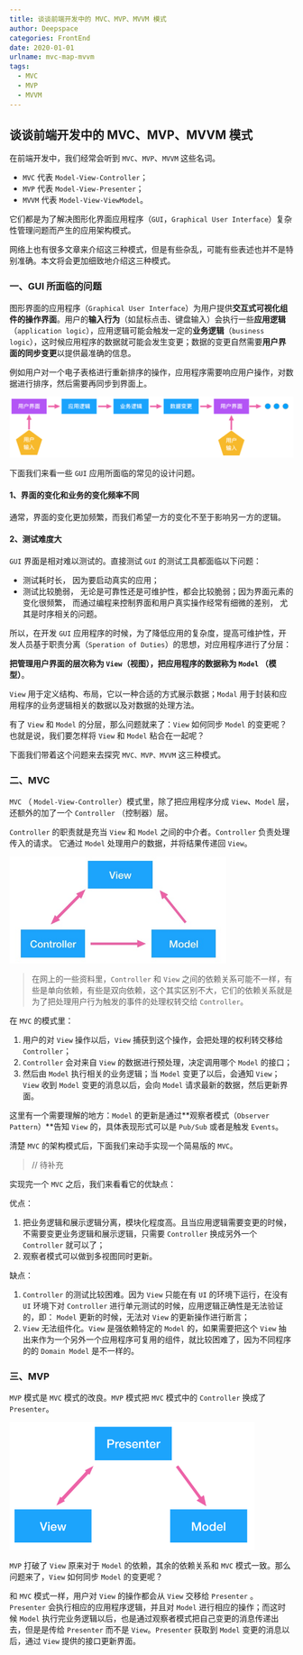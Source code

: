 ```yaml
---
title: 谈谈前端开发中的 MVC、MVP、MVVM 模式
author: Deepspace
categories: FrontEnd
date: 2020-01-01
urlname: mvc-map-mvvm
tags:
  - MVC
  - MVP
  - MVVM
---
```




## 谈谈前端开发中的 MVC、MVP、MVVM 模式

在前端开发中，我们经常会听到 `MVC`、`MVP`、`MVVM` 这些名词。

- `MVC` 代表 `Model-View-Controller`；
- `MVP` 代表 `Model-View-Presenter`；
- `MVVM` 代表 `Model-View-ViewModel`。

它们都是为了解决图形化界面应用程序（`GUI`，`Graphical User Interface`）复杂性管理问题而产生的应用架构模式。

网络上也有很多文章来介绍这三种模式，但是有些杂乱，可能有些表述也并不是特别准确。本文将会更加细致地介绍这三种模式。

<!-- more -->

### 一、GUI 所面临的问题

图形界面的应用程序（`Graphical User Interface`）为用户提供**交互式可视化组件的操作界面**。用户的**输入行为**（如鼠标点击、键盘输入）会执行一些**应用逻辑**（`application logic`），应用逻辑可能会触发一定的**业务逻辑**（`business logic`），这时候应用程序的数据就可能会发生变更；数据的变更自然需要**用户界面的同步变更**以提供最准确的信息。

例如用户对一个电子表格进行重新排序的操作，应用程序需要响应用户操作，对数据进行排序，然后需要再同步到界面上。

<img src="https://github.com/IDeepspace/ImageHosting/raw/master/FrontEnd/gui.png" alt="GUI" style="zoom:80%;" />

下面我们来看一些 `GUI` 应用所面临的常见的设计问题。

#### 1、界面的变化和业务的变化频率不同

通常，界面的变化更加频繁，而我们希望一方的变化不至于影响另一方的逻辑。



#### 2、测试难度大

`GUI` 界面是相对难以测试的。直接测试 `GUI` 的测试工具都面临以下问题：

- 测试耗时长， 因为要启动真实的应用；
- 测试比较脆弱， 无论是可靠性还是可维护性，都会比较脆弱；因为界面元素的变化很频繁， 而通过编程来控制界面和用户真实操作经常有细微的差别， 尤其是时序相关的问题。

所以，在开发 `GUI` 应用程序的时候，为了降低应用的复杂度，提高可维护性，开发人员基于职责分离（`Speration of Duties`）的思想，对应用程序进行了分层：

**把管理用户界面的层次称为 `View`（视图），把应用程序的数据称为 `Model` （模型）**。

`View` 用于定义结构、布局，它以一种合适的方式展示数据；`Modal` 用于封装和应用程序的业务逻辑相关的数据以及对数据的处理方法。

有了 `View` 和 `Model` 的分层，那么问题就来了：`View` 如何同步 `Model` 的变更呢？也就是说，我们要怎样将 `View` 和 `Model` 粘合在一起呢？

下面我们带着这个问题来去探究 `MVC、MVP、MVVM` 这三种模式。



### 二、MVC

`MVC` （ `Model-View-Controller`）模式里，除了把应用程序分成 `View`、`Model` 层，还额外的加了一个 `Controller` （控制器）层。

`Controller` 的职责就是充当 `View` 和 `Model` 之间的中介者。`Controller` 负责处理传入的请求。 它通过 `Model` 处理用户的数据，并将结果传递回 `View`。

<img src="https://github.com/IDeepspace/ImageHosting/raw/master/FrontEnd/mvc.jpg" alt="mvc" style="zoom: 65%;" />

> 在网上的一些资料里，`Controller` 和 `View` 之间的依赖关系可能不一样，有些是单向依赖，有些是双向依赖，这个其实区别不大，它们的依赖关系就是为了把处理用户行为触发的事件的处理权转交给 `Controller`。

在 `MVC` 的模式里：

1. 用户的对 `View` 操作以后，`View` 捕获到这个操作，会把处理的权利转交移给 `Controller`；
2. `Controller` 会对来自 `View` 的数据进行预处理，决定调用哪个 `Model` 的接口；
3. 然后由 `Model` 执行相关的业务逻辑；当 `Model` 变更了以后，会通知 `View`；`View` 收到 `Model` 变更的消息以后，会向 `Model` 请求最新的数据，然后更新界面。

这里有一个需要理解的地方：`Model` 的更新是通过**观察者模式（`Observer Pattern`）**告知 `View` 的，具体表现形式可以是 `Pub/Sub` 或者是触发 `Events`。

清楚 `MVC` 的架构模式后，下面我们来动手实现一个简易版的 `MVC`。

> // 待补充

实现完一个 `MVC` 之后，我们来看看它的优缺点：

优点：

1. 把业务逻辑和展示逻辑分离，模块化程度高。且当应用逻辑需要变更的时候，不需要变更业务逻辑和展示逻辑，只需要 `Controller` 换成另外一个 `Controller` 就可以了；
2. 观察者模式可以做到多视图同时更新。

缺点：

1. `Controller` 的测试比较困难。因为 `View` 只能在有 `UI` 的环境下运行，在没有 `UI` 环境下对 `Controller` 进行单元测试的时候，应用逻辑正确性是无法验证的，即： `Model` 更新的时候，无法对 `View` 的更新操作进行断言；
2. `View` 无法组件化。`View` 是强依赖特定的 `Model` 的，如果需要把这个 `View` 抽出来作为一个另外一个应用程序可复用的组件，就比较困难了，因为不同程序的的 `Domain Model` 是不一样的。



### 三、MVP

`MVP` 模式是 `MVC` 模式的改良。`MVP` 模式把 `MVC` 模式中的 `Controller` 换成了 `Presenter`。

<img src="https://github.com/IDeepspace/ImageHosting/raw/master/FrontEnd/mvp.png" alt="mvp" style="zoom:65%;" />

`MVP` 打破了 `View` 原来对于 `Model` 的依赖，其余的依赖关系和 `MVC` 模式一致。那么问题来了，`View` 如何同步 `Model` 的变更呢？

和 `MVC` 模式一样，用户对 `View` 的操作都会从 `View` 交移给 `Presenter` 。`Presenter` 会执行相应的应用程序逻辑，并且对 `Model` 进行相应的操作；而这时候 `Model` 执行完业务逻辑以后，也是通过观察者模式把自己变更的消息传递出去，但是是传给 `Presenter` 而不是 `View`。`Presenter` 获取到 `Model` 变更的消息以后，通过 `View` 提供的接口更新界面。

